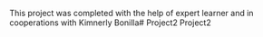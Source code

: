 This project was completed with the help of expert learner and in cooperations with Kimnerly Bonilla# Project2
Project2
